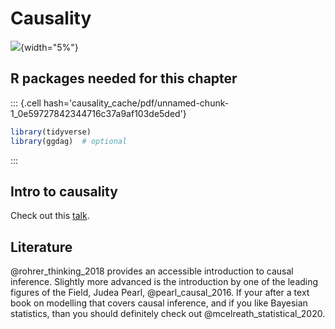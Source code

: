 # Causality

![](img/stern.png){width="5%"}



## R packages needed for this chapter



::: {.cell hash='causality_cache/pdf/unnamed-chunk-1_0e59727842344716c37a9af103de5ded'}

```{.r .cell-code}
library(tidyverse)
library(ggdag)  # optional  
```
:::







## Intro to causality

Check out this [talk](https://sebastiansauer-academic.netlify.app/uploads/Intro-to-Causality.pdf).

## Literature

@rohrer_thinking_2018 provides an accessible introduction to causal inference. Slightly more advanced is the introduction by one of the leading figures of the Field, Judea Pearl, @pearl_causal_2016.
If your after a text book on modelling that covers causal inference, and if you like Bayesian statistics, than you should definitely check out @mcelreath_statistical_2020.





